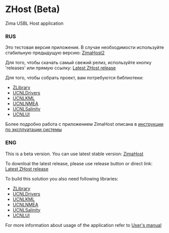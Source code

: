 # ZHost (Beta)
Zima USBL Host application

### RUS

Это тестовая версия приложения. В случае необходимости используйте стабильную предыдущую версию: [ZimaHost2](https://github.com/ucnl/ZimaHost2)  

Для того, чтобы скачать самый свежий релиз, используйте кнопку 'releases' или прямую ссылку: [Latest ZHost release](https://github.com/ucnl/ZHost/releases/download/1.0/ZHost.zip)  
  
Для того, чтобы собрать проект, вам потребуются библиотеки:  
  
* [ZLibrary](https://github.com/ucnl/ZLibrary)
* [UCNLDrivers](https://github.com/ucnl/UCNLDrivers)
* [UCNLKML](https://github.com/ucnl/UCNLKML)
* [UCNLNMEA](https://github.com/ucnl/UCNLNMEA)
* [UCNLSalinity](https://github.com/ucnl/UCNLSalinity)
* [UCNLUI](https://github.com/ucnl/UCNLUI)
  
Более подробно работа с приложением ZimaHost описана в [инструкции по эксплуатации системы](https://github.com/ucnl/Docs/blob/master/RU/Zima/ZIMA_Users_manual_ru.pdf)  
  
  
### ENG  

This is a beta version. You can use latest stable version: [ZimaHost](https://github.com/ucnl/ZimaHost2)  
  
To downloal the latest release, please use release button or direct link: [Latest ZHost release](https://github.com/ucnl/ZHost/releases/download/1.0/ZHost.zip)  
  
To build this solution you also need following libraries:  
  
* [ZLibrary](https://github.com/ucnl/ZLibrary)
* [UCNLDrivers](https://github.com/ucnl/UCNLDrivers)
* [UCNLKML](https://github.com/ucnl/UCNLKML)
* [UCNLNMEA](https://github.com/ucnl/UCNLNMEA)
* [UCNLSalinity](https://github.com/ucnl/UCNLSalinity)
* [UCNLUI](https://github.com/ucnl/UCNLUI) 

For more information about usage of the application refer to [User's manual](https://github.com/ucnl/Docs/blob/master/EN/Zima/ZIMA_USBL_Deployment_maintenance_en.pdf)  
  
  
